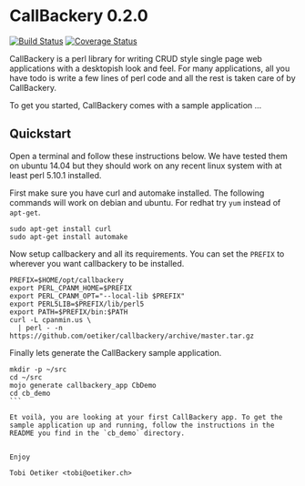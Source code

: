 CallBackery 0.2.0
=================

[![Build Status](https://travis-ci.org/oetiker/callbackery.svg?branch=master)](https://travis-ci.org/oetiker/callbackery)
[![Coverage Status](https://img.shields.io/coveralls/oetiker/callbackery.svg)](https://coveralls.io/r/oetiker/callbackery?branch=master)

CallBackery is a perl library for writing CRUD style single page web
applications with a desktopish look and feel.  For many applications, all
you have todo is write a few lines of perl code and all the rest is taken
care of by CallBackery.

To get you started, CallBackery comes with a sample application ... 

Quickstart
----------

Open a terminal and follow these instructions below. We have tested them on
ubuntu 14.04 but they should work on any recent linux system with at least
perl 5.10.1 installed.

First make sure you have curl and automake installed. The following commands
will work on debian and ubuntu.  For redhat try `yum` instead of `apt-get`.

```
sudo apt-get install curl
sudo apt-get install automake
```

Now setup callbackery and all its requirements. You can set the `PREFIX` to
wherever you want callbackery to be installed.

```
PREFIX=$HOME/opt/callbackery
export PERL_CPANM_HOME=$PREFIX
export PERL_CPANM_OPT="--local-lib $PREFIX"
export PERL5LIB=$PREFIX/lib/perl5
export PATH=$PREFIX/bin:$PATH
curl -L cpanmin.us \
  | perl - -n https://github.com/oetiker/callbackery/archive/master.tar.gz
```

Finally lets generate the CallBackery sample application.

````
mkdir -p ~/src
cd ~/src
mojo generate callbackery_app CbDemo
cd cb_demo
```

Et voilà, you are looking at your first CallBackery app. To get the
sample application up and running, follow the instructions in the 
README you find in the `cb_demo` directory.


Enjoy

Tobi Oetiker <tobi@oetiker.ch>
